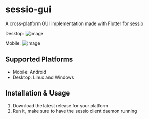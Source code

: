 # sessio-gui

A cross-platform GUI implementation made with Flutter for [sessio](https://github.com/0xc0ffee1/sessio)

Desktop:
![image](https://github.com/user-attachments/assets/18390b29-7699-4224-9197-b8c3a61bc691)

Mobile:
![image](https://github.com/user-attachments/assets/f2e4adf7-e7f9-4852-81b8-0683de94b564)


## Supported Platforms
- Mobile: Android
- Desktop: Linux and Windows

## Installation & Usage

1. Download the latest release for your platform
2. Run it, make sure to have the sessio client daemon running
